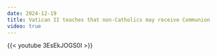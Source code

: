 ```yaml
---
date: 2024-12-19
title: Vatican II teaches that non-Catholics may receive Communion
video: true
---
```



{{< youtube 3EsEkJOGS0I >}}

